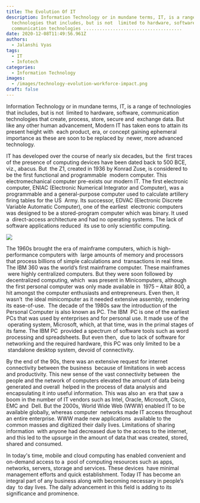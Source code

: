 ```yaml
---
title: The Evolution Of IT
description: Information Technology or in mundane terms, IT, is a range of
  technologies that includes, but is not  limited to hardware, software,
  communication technologies .....................................
date: 2020-12-08T11:49:56.961Z
authors:
  - Jalanshi Vyas
tags:
  - IT
  - Infotech
categories:
  - Information Technology
images:
  - /images/technology-evolution-workforce-impact.png
draft: false
---
```

Information Technology or in mundane terms, IT, is a range of technologies that includes, but is not  limited to hardware, software, communication technologies that create, process, store, secure and  exchange data. But like any other human advancement, Modern IT has taken eons to attain its present height with  each product, era, or concept gaining ephemeral importance as these are soon to be replaced by  newer, more advanced technology. 

<!--more-->

IT has developed over the course of nearly six decades, but the  first traces of the presence of computing devices have been dated back to 500 BCE, viz., abacus. But  the Z1, created in 1936 by Konrad Zuse, is considered to be the first functional and programmable  modern computer. This electromechanical computer pre-exists our modern IT. The first electronic computer, ENIAC (Electronic Numerical Integrator and Computer), was a  programmable and a general-purpose computer used to calculate artillery firing tables for the US  Army. Its successor, EDVAC (Electronic Discrete Variable Automatic Computer), one of the earliest  electronic computers was designed to be a stored-program computer which was binary. It used a  direct-access architecture and had no operating systems. The lack of software applications reduced  its use to only scientific computing.  

![](/images/b3f0a27a796f6872d0d89793ae211340.gif)

The 1960s brought the era of mainframe computers, which is high-performance computers with  large amounts of memory and processors that process billions of simple calculations and  transactions in real time. The IBM 360 was the world’s first mainframe computer. These mainframes  were highly centralized computers. But they were soon followed by decentralized computing, which  was present in Minicomputers, although the first personal computer was only made available in  1975 – Altair 800, a hit amongst the computer enthusiasts and entrepreneurs. Even then, it wasn’t  the ideal minicomputer as it needed extensive assembly, rendering its ease-of-use.  The decade of the 1980s saw the introduction of the Personal Computer is also known as PC. The IBM  PC is one of the earliest PCs that was used by enterprises and for personal use. It made use of the  operating system, Microsoft, which, at that time, was in the primal stages of its fame. The IBM PC  provided a spectrum of software tools such as word processing and spreadsheets. But even then,  due to lack of software for networking and the required hardware, this PC was only limited to be a  standalone desktop system, devoid of connectivity.  

By the end of the 90s, there was an extensive request for internet connectivity between the business  because of limitations in web access and productivity. This new sense of the vast connectivity between  the people and the network of computers elevated the amount of data being generated and overall  helped in the process of data analysis and encapsulating it into useful information. This was also an  era that saw a boom in the number of IT vendors such as Intel, Oracle, Microsoft, Cisco, EMC and  Dell. But the 2000s, World Wide Web (WWW) enabled IT to be available globally, whereas computer  networks made IT access throughout an entire enterprise. WWW made new applications  available to the common masses and digitized their daily lives. Limitations of sharing information  with anyone had decreased due to the access to the internet, and this led to the upsurge in the amount of data that was created, stored, shared and consumed.  

In today's time, mobile and cloud computing has enabled convenient and on-demand access to a  pool of computing resources such as apps, networks, servers, storage and services. These devices  have minimal management efforts and quick establishment. Today IT has become an integral part of any business along with becoming necessary in people’s day  to day lives. The daily advancement in this field is adding to its significance and prominence.